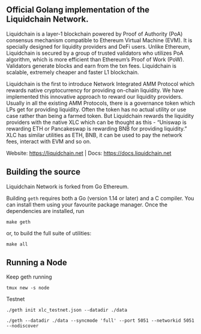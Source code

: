 ## Official Golang implementation of the Liquidchain Network.

Liquidchain is a layer-1 blockchain powered by Proof of Authority (PoA) consensus mechanism compatible to Ethereum Virtual Machine (EVM). It is specially designed for liquidity providers and DeFi users. Unlike Ethereum, Liquidchain is secured by a group of trusted validators who utilizes PoA algorithm, which is more efficient than Ethereum’s Proof of Work (PoW). Validators generate blocks and earn from the txn fees. Liquidchain is scalable, extremely cheaper and faster L1 blockchain.

Liquidchain is the first to introduce Network Integrated AMM Protocol which rewards native cryptocurrency for providing on-chain liquidity. We have implemented this innovative approach to reward our liquidity providers. Usually in all the existing AMM Protocols, there is a governance token which LPs get for providing liquidity. Often the token has no actual utility or use case rather than being a farmed token. But Liquidchain rewards the liquidity providers with the native XLC which can be thought as this - “Uniswap is rewarding ETH or Pancakeswap is rewarding BNB for providing liquidity.” XLC has similar utilities as ETH, BNB, it can be used to pay the network fees, interact with EVM and so on.

Website: https://liquidchain.net | 
Docs: https://docs.liquidchain.net


## Building the source

Liquidchain Network is forked from Go Ethereum.

Building `geth` requires both a Go (version 1.14 or later) and a C compiler. You can install
them using your favourite package manager. Once the dependencies are installed, run

```shell
make geth
```

or, to build the full suite of utilities:

```shell
make all
```


## Running a Node

Keep geth running

```tmux new -s node```

Testnet

```./geth init xlc_testnet.json --datadir ./data```

```./geth --datadir ./data --syncmode 'full' --port 5051 --networkid 5051 --nodiscover```





